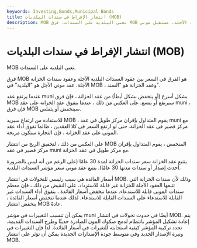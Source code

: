 ```yaml
---
keywords: Investing,Bonds,Municipal Bonds
title: انتشار الإفراط في سندات البلديات (MOB)
description: MOB تعني البلدية على السندات. فرق MOB هو الفرق في السعر بين عقود السندات البلدية الآجلة وعقود سندات الخزانة الآجلة. مستقبل موني
---
```


# انتشار الإفراط في سندات البلديات (MOB)
MOB تعني البلدية على السندات.

فرق MOB هو الفرق في السعر بين عقود السندات البلدية الآجلة وعقود سندات الخزانة الآجلة. عقد موني الآجل هو "البلدية" في MOB ، وعقد الخزانة هو "السند".

عندما يرتفع عقد muni بشكل أسرع (أو ينخفض بشكل أبطأ) من عقد الخزانة ، فإن فرق MOB سيرتفع أو يتسع. على العكس من ذلك ، عندما يتفوق عقد الخزانة على عقد muni ، فإن فرق MOB سينخفض أو يتقلص.

للاستفادة من ارتفاع سبريد MOB ، يقوم المتداول بإقران مركز طويل في عقد muni مع مركز قصير في عقد الخزانة. حتى لو ارتفع السعر في كلا العقدين ، طالما تفوق أداء عقد الموني على عقد الخزانة ، فإن التجارة ستكون مربحة.

على العكس من ذلك ، لتحقيق الربح من انتشار MOB المنخفض ، يقوم المتداول بإقران مركز قصير في عقد muni مع مركز طويل في عقد الخزانة.

يتتبع عقد الخزانة سعر سندات الخزانة لمدة 30 عامًا (على الرغم من أنه ليس بالضرورة أحدث إصدار أو سندات مدتها 30 عامًا). يتتبع عقد موني سعر مؤشر السندات البلدية.

أسعار الفائدة هي سبب رئيسي للتحولات في انتشار MOB. وذلك لأن سندات الخزانة التي تتبعها العقود الآجلة للخزانة غير قابلة للاسترداد. على النقيض من ذلك ، فإن معظم سندات الموني قابلة للاستدعاء. عندما تنخفض أسعار الفائدة ، يتفوق أداء السندات غير القابلة للاستدعاء على السندات القابلة للاستدعاء. لذلك عندما تنخفض أسعار الفائدة ، ينخفض انتشار MOB عادةً.

يمكن أن تتسبب التغييرات في مؤشر muni أيضًا في حدوث تحولات في انتشار MOB. يتم إعادة تشكيل المؤشر بانتظام لدمج صكوك المون الصادرة حديثًا وطرح السندات القديمة. تحدد تركيبة المؤشر كيفية استجابته للتغيرات في أسعار الفائدة. لذا فإن التغييرات في وتيرة الإصدار الجديد وفي متوسط جودة الإصدارات الجديدة يمكن أن تؤثر على انتشار MOB.


